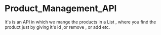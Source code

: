 # Product_Management_API
It's is an API in which we mange the products in a List , where you find the product just by giving it's id ,or remove , or add etc.

